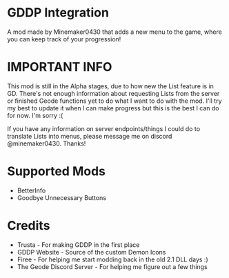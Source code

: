 # GDDP Integration

A mod made by Minemaker0430 that adds a new menu to the game, where you can keep track of your progression!

# IMPORTANT INFO

This mod is still in the Alpha stages, due to how new the List feature is in GD. There's not enough information about requesting Lists from the server or finished Geode functions yet to do what I want to do with the mod. I'll try my best to update it when I can make progress but this is the best I can do for now. I'm sorry :(

If you have any information on server endpoints/things I could do to translate Lists into menus, please message me on discord @minemaker0430. Thanks!

# Supported Mods

* BetterInfo
* Goodbye Unnecessary Buttons

# Credits

* Trusta - For making GDDP in the first place
* GDDP Website - Source of the custom Demon Icons
* Firee - For helping me start modding back in the old 2.1 DLL days :)
* The Geode Discord Server - For helping me figure out a few things